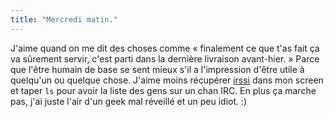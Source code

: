 ```yaml
---
title: "Mercredi matin."
---
```


J'aime quand on me dit des choses comme « finalement ce que t'as fait ça va
sûrement servir, c'est parti dans la dernière livraison avant-hier. » Parce
que l'être humain de base se sent mieux s'il a l'impression d'être utile à
quelqu'un ou quelque chose. J'aime moins récupérer
[irssi](http://www.irssi.org) dans mon screen et taper `ls` pour avoir la
liste des gens sur un chan IRC. En plus ça marche pas, j'ai juste l'air d'un
geek mal réveillé et un peu idiot. :)

